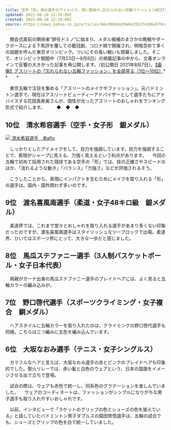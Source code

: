 ```yaml
---
title: 空手「形」清水選手のアイメイク、深い意味が…忘れられない五輪ファッションBEST10《写真多数》――東京五輪の光と影（文春オンライン）
updated: 2021-08-18 12:19:09Z
created: 2021-08-18 12:19:09Z
source: https://news.yahoo.co.jp/articles/66c89bb3e19e6e255274206a5f9cef0bb10ea66d
---
```


　開会式直前の関係者“辞任ドミノ”に始まり、メダル候補のまさかの敗戦やダークホースによる下馬評を覆しての戴冠劇、コロナ禍で開催され、明暗含めて多くの話題を呼んだ東京オリンピック。ついにその長い戦いも閉幕しました。そこで、オリンピック期間中（7月23日～8月8日）の掲載記事の中から、文春オンラインで反響の大きかった記事を再公開します。（初公開日 2021年8月7日）。[【画像】アスリートの「忘れられない五輪ファッション」を全部見る（1位～10位）](https://bunshun.jp/articles/photo/47876?utm_source=news.yahoo.co.jp&utm_medium=referral&utm_campaign=partnerLink&pn=2)*　　*　　*

　東京五輪で注目を集める「アスリートのメイクやファッション」。元バドミントン選手で、現在はアスリートビューティーアドバイザーとして選手たちにアドバイスする花田真寿美さんが、個性が光ったアスリートのおしゃれをランキング形式で紹介します。 　 　◆　◆　◆

## 10位　清水希容選手（空手・女子形　銀メダル）

[![](https://amd-pctr.c.yimg.jp/r/iwiz-amd/20210817-00047876-bunshun-000-2-view.jpg?w=640&h=427&q=90&exp=10800&pri=l) 清水希容選手　©aflo](https://news.yahoo.co.jp/articles/66c89bb3e19e6e255274206a5f9cef0bb10ea66d/images/000)

　しっかりとしたアイメイクをして、目力を強調しています。目力を強調することで、表現がシャープに見える、力強く見えるという利点があります。 　今回の五輪で初めて採用された競技である空手の「形」では、技の正確さやスピードのほか、「流れるような動き」「バランス」「力強さ」などが評価されるそう。

　こうしたことから、表現にインパクトを生むためにメイクを取り入れる「形」の選手は、国内・国外問わず多いのです。

## 9位　渡名喜風南選手（柔道・女子48キロ級　銀メダル）

　柔道界では、これまで堂々とおしゃれを取り入れる選手があまり多くない印象だったのですが、渡名喜風南選手はスタイリッシュなツーブロックで出場。柔道界、ひいてはスポーツ界にとって、大きな一歩だと感じました。

## 8位　馬瓜ステファニー選手（3人制バスケットボール・女子日本代表）

　両親がガーナ出身の馬瓜ステファニー選手のブレイドヘアには、よく見ると五輪カラーの編み込みが。

## 7位　野口啓代選手（スポーツクライミング・女子複合　銅メダル）

　ヘアスタイルに五輪カラーを取り入れたのは、クライミングの野口啓代選手も同様。こちらは三つ編みに五色を編み込んでいます。

## 6位　大坂なおみ選手（テニス・女子シングルス）

　カラフルなヘアと言えば、大坂なおみ選手の赤とピンクのブレイドヘアも印象的でした。聖火リレーでは、赤い髪と白色のウェアという、日本の国旗をイメージさせる出で立ちで登場。

　試合の際は、ウェアも赤色で統一し、同系色のグラデーションを楽しんでいました。 　ウェアのコーディネートは、ファッションがシンプルになりがちな男子選手も取り入れやすいおしゃれです。

　以前、インタビューで「ラケットのグリップの色とシューズの色を揃えている」と話していたバドミントン男子ダブルスの園田啓悟選手は、五輪の試合でも、シューズとグリップの色を白で統一していました。